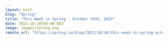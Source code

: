 ```yaml
---
layout: post
blog: "Spring"
title: "This Week in Spring - October 10th, 2023"
date: 2023-10-10T00:00:00Z
image: images/spring.png
remote_url: "https://spring.io/blog/2023/10/10/this-week-in-spring-october-10th-2023"
---
```

